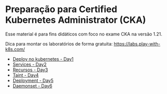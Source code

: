 # Preparação para Certified Kubernetes Administrator (CKA)

Esse material é para fins didáticos com foco no exame CKA na versão 1.21.

Dica para montar os laboratórios de forma gratuita: https://labs.play-with-k8s.com/ 

- [Deploy no kubernetes - Day1](day1/roteiro.md)
- [Services - Day2](day2/roteiro.md)
- [Recursos - Day3](day3/roteiro.md)
- [Taint - Day4](day4/roteiro.md)
- [Deployment - Day5](day5/roteiro.md)
- [Daemonset - Day6](day6/roteiro.md)